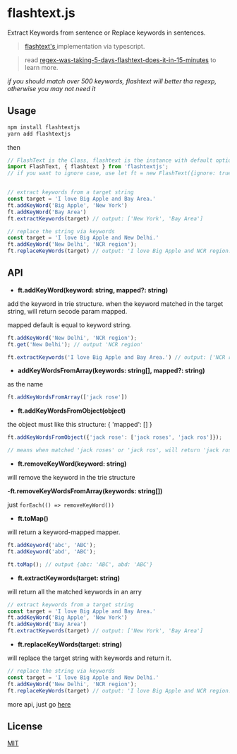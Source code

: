 # flashtext.js

Extract Keywords from sentence or Replace keywords in sentences.

> [flashtext's ](https://github.com/vi3k6i5/flashtext) implementation via typescript.

> read [regex-was-taking-5-days-flashtext-does-it-in-15-minutes](https://www.freecodecamp.org/news/regex-was-taking-5-days-flashtext-does-it-in-15-minutes-55f04411025f/) to learn more.

*if you should match over 500 keywords, flashtext will better tha regexp, otherwise you may not need it*

## Usage

```js
npm install flashtextjs
yarn add flashtextjs
```

then

```js
// FlashText is the Class, flashtext is the instance with default option
import FlashText, { flashtext } from 'flashtextjs';
// if you want to ignore case, use let ft = new FlashText({ignore: true});


// extract keywords from a target string
const target = 'I love Big Apple and Bay Area.'
ft.addKeyWord('Big Apple', 'New York')
ft.addKeyWord('Bay Area')
ft.extractKeywords(target) // output: ['New York', 'Bay Area']

// replace the string via keywords
const target = 'I love Big Apple and New Delhi.'
ft.addKeyWord('New Delhi', 'NCR region');
ft.replaceKeyWords(target) // output: 'I love Big Apple and NCR region.'
```

## API

- **ft.addKeyWord(keyword: string, mapped?: string)**

add the keyword in trie structure. when the keyword matched in the target string, will return secode param mapped.

mapped default is equal to keyword string.

```js
ft.addKeyWord('New Delhi', 'NCR region');
ft.get('New Delhi'); // output 'NCR region'

ft.extractKeywords('I love Big Apple and Bay Area.') // output: ['NCR region']
```

- **addKeyWordsFromArray(keywords: string[], mapped?: string)**

as the name

```js
ft.addKeyWordsFromArray(['jack rose'])
```

- **ft.addKeyWordsFromObject(object)**

the object must like this structure: { 'mapped': [] }

```js
ft.addKeyWordsFromObject({'jack rose': ['jack roses', 'jack ros']});

// means when matched 'jack roses' or 'jack ros', will return 'jack rose'
```

- **ft.removeKeyWord(keyword: string)**

will remove the keyword in the trie structure

-**ft.removeKeyWordsFromArray(keywords: string[])**

just `forEach(() => removeKeyWord())`

- **ft.toMap()**

will return a keyword-mapped mapper.

```js
ft.addKeyword('abc', 'ABC');
ft.addKeyword('abd', 'ABC');

ft.toMap(); // output {abc: 'ABC', abd: 'ABC'}
```

- **ft.extractKeywords(target: string)**

will return all the matched keywords in an arry

```js
// extract keywords from a target string
const target = 'I love Big Apple and Bay Area.'
ft.addKeyWord('Big Apple', 'New York')
ft.addKeyWord('Bay Area')
ft.extractKeywords(target) // output: ['New York', 'Bay Area']
```

- **ft.replaceKeyWords(target: string)**

will replace the target string with keywords and return it.

```js
// replace the string via keywords
const target = 'I love Big Apple and New Delhi.'
ft.addKeyWord('New Delhi', 'NCR region');
ft.replaceKeyWords(target) // output: 'I love Big Apple and NCR region.'
```

more api, just go [here](./src/flashtext.ts)

## License

[MIT](./LICENSE)